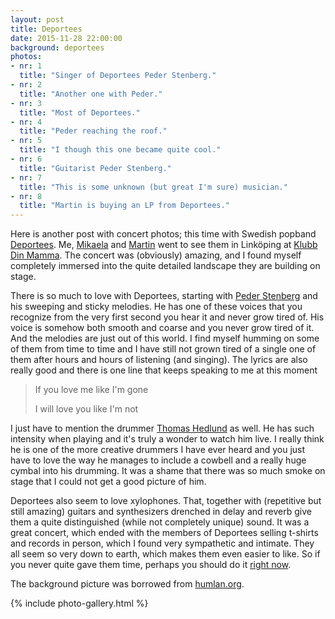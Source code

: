 ```yaml
---
layout: post
title: Deportees
date: 2015-11-28 22:00:00
background: deportees
photos:
- nr: 1
  title: "Singer of Deportees Peder Stenberg."
- nr: 2
  title: "Another one with Peder."
- nr: 3
  title: "Most of Deportees."
- nr: 4
  title: "Peder reaching the roof."
- nr: 5
  title: "I though this one became quite cool."
- nr: 6
  title: "Guitarist Peder Stenberg."
- nr: 7
  title: "This is some unknown (but great I'm sure) musician."
- nr: 8
  title: "Martin is buying an LP from Deportees."
---
```


Here is another post with concert photos; this time with Swedish popband [Deportees](http://www.deportees.se). Me, [Mikaela](https://www.facebook.com/mikaela.blom?fref=ts) and [Martin](http://www.martinhultgren.com/sv/) went to see them in Linköping at [Klubb Din Mamma](http://klubbdinmamma.com). The concert was (obviously) amazing, and I found myself completely immersed into the quite detailed landscape they are building on stage. 

There is so much to love with Deportees, starting with [Peder Stenberg](https://sv.wikipedia.org/wiki/Peder_Stenberg) and his sweeping and sticky melodies. He has one of these voices that you recognize from the very first second you hear it and never grow tired of. His voice is somehow both smooth and coarse and you never grow tired of it. And the melodies are just out of this world. I find myself humming on some of them from time to time and I have still not grown tired of a single one of them after hours and hours of listening (and singing). The lyrics are also really good and there is one line that keeps speaking to me at this moment

> If you love me like I'm gone
>
> I will love you like I'm not

I just have to mention the drummer [Thomas Hedlund](https://sv.wikipedia.org/wiki/Thomas_Hedlund_(musiker)) as well. He has such intensity when playing and it's truly a wonder to watch him live. I really think he is one of the more creative drummers I have ever heard and you just have to love the way he manages to include a cowbell and a really huge cymbal into his drumming. It was a shame that there was so much smoke on stage that I could not get a good picture of him.

Deportees also seem to love xylophones. That, together with (repetitive but still amazing) guitars and synthesizers drenched in delay and reverb give them a quite distinguished (while not completely unique) sound. It was a great concert, which ended with the members of Deportees selling t-shirts and records in person, which I found very sympathetic and intimate. They all seem so very down to earth, which makes them even easier to like. So if you never quite gave them time, perhaps you should do it [right now](https://play.spotify.com/artist/64WsK4rMjSwnyuzTPFHVH4?play=true&utm_source=open.spotify.com&utm_medium=open).

The background picture was borrowed from [humlan.org](http://humlan.org/event/deportees/).

{% include photo-gallery.html %}